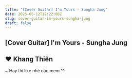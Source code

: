```yaml
---
title: "[Cover Guitar] I'm Yours - Sungha Jung"
date: 2025-06-12T12:22:08Z
slug: cover-guitar-im-yours-sungha-jung
draft: false
---
```


## [Cover Guitar] I'm Yours - Sungha Jung

## ♥ Khang Thiên

~ Hay thì like nhé các mem ^^